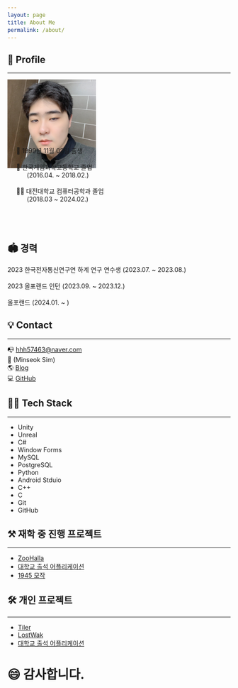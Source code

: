 ```yaml
---
layout: page
title: About Me
permalink: /about/
---
```

<!-- ## 👨‍💻 Unity Game Client Developer
😀  유니티 클라이언트 개발자 심민석입니다. 잘부탁드립니다. 😃 -->

## 👦 Profile
---
<html>
    <body>
        <div style="width:200px; height:150px; float:left;">
            <img src="/assets/img/profile.jpg">
        </div>
        <div style="width:300px; height:150px; float:left; margin-left: 20px;">
            👶  1999년 11월 02일 출생<br><br>
            🏫  한국게임과학고등학교 졸업<br>
            &nbsp;&nbsp;&nbsp;&nbsp;&nbsp;&nbsp;(2016.04. ~ 2018.02.)<br><br>
            👨‍🎓  대전대학교 컴퓨터공학과 졸업<br>
            &nbsp;&nbsp;&nbsp;&nbsp;&nbsp;&nbsp;(2018.03 ~ 2024.02.)<br><br>
        </div>
        <div style="clear:both;"></div>
    </body>
</html>
<br><br>

## 🏟️ 경력
2023 한국전자통신연구연 하계 연구 연수생 (2023.07. ~ 2023.08.)<br><br>
2023 올포랜드 인턴 (2023.09. ~ 2023.12.)<br><br>
올포랜드 (2024.01. ~ )<br>

## 💡 Contact
---
📭  hhh57463@naver.com<br>
📘  (Minseok Sim)<br>
🌎  [Blog](http://hhh57463.github.io)<br>
💻  [GitHub](https://github.com/hhh57463)<br>

## 👨‍🔧 Tech Stack
---
+ Unity
+ Unreal
+ C#
+ Window Forms
+ MySQL
+ PostgreSQL
+ Python
+ Android Stduio
+ C++
+ C
+ Git
+ GitHub

## ⚒ 재학 중 진행 프로젝트
---
+ [ZooHalla](https://github.com/hhh57463/ZooHalla)
+ [대학교 출석 어플리케이션](https://github.com/hhh57463/GPS_Attendance)
+ [1945 모작](https://github.com/hhh57463/Graphics_HomeWork)
    
## 🛠 개인 프로젝트
---
+ [Tiler](https://github.com/hhh57463/Tiler-Client)
+ [LostWak](https://lostwak.github.io/)
+ [대학교 출석 어플리케이션](https://github.com/hhh57463/GPS_Attendance)

# 😄 감사합니다.

